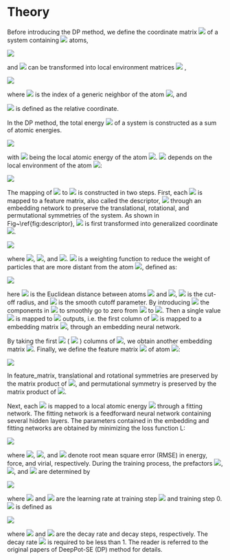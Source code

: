 # Theory

Before introducing the DP method, we define the coordinate matrix <img src="http://chart.googleapis.com/chart?cht=tx&chl= \mathcal{R} \in \mathbb{R}^{N \times 3}" style="border:none;"> of a system containing <img src="http://chart.googleapis.com/chart?cht=tx&chl= N" style="border:none;"> atoms,

<img src="https://latex.codecogs.com/png.image?\dpi{110}\mathcal{R}=\left\{\boldsymbol{r}_{1}^{T},&space;\cdots,&space;\boldsymbol{r}_{i}^{T},&space;\cdots,&space;\boldsymbol{r}_{N}^{T}\right\}^{T},&space;\boldsymbol{r}_{i}=\left(x_{i},&space;y_{i},&space;z_{i}\right),(1)">

and <img src="http://chart.googleapis.com/chart?cht=tx&chl= R" style="border:none;"> can be transformed into local environment matrices <img src="http://chart.googleapis.com/chart?cht=tx&chl= \left\{\mathcal{R}^{i}\right\}_{i=1}^{N}" style="border:none;"> ,

<img src="https://latex.codecogs.com/png.image?\dpi{110}\mathcal{R}=\left\{\boldsymbol{r}_{1}^{T},&space;\cdots,&space;\boldsymbol{r}_{i}^{T},&space;\cdots,&space;\boldsymbol{r}_{N}^{T}\right\}^{T},&space;\boldsymbol{r}_{i}=\left(x_{i},&space;y_{i},&space;z_{i}\right),(2)" >

where <img src="http://chart.googleapis.com/chart?cht=tx&chl= j" style="border:none;"> is the index of a generic neighbor of the atom <img src="http://chart.googleapis.com/chart?cht=tx&chl= i" style="border:none;">, and 

<img src="http://chart.googleapis.com/chart?cht=tx&chl= {r}_{j i} \equiv {r}_{j}-{r}_{i}" style="border:none;"> is defined as the relative coordinate.

In the DP method, the total energy <img src="http://chart.googleapis.com/chart?cht=tx&chl= E" style="border:none;"> of a system is constructed as a sum of atomic energies. 

<img src="https://latex.codecogs.com/png.image?\dpi{110}&space;E=\sum_{i}&space;E_{i},(3)">

with <img src="http://chart.googleapis.com/chart?cht=tx&chl= E_{i}" style="border:none;"> being the local atomic energy of the atom <img src="http://chart.googleapis.com/chart?cht=tx&chl= i" style="border:none;">. <img src="http://chart.googleapis.com/chart?cht=tx&chl= E_{i}" style="border:none;"> depends on the local environment of the atom <img src="http://chart.googleapis.com/chart?cht=tx&chl= i" style="border:none;">:

<img src="https://latex.codecogs.com/png.image?\dpi{110}&space;E=\sum_{i}&space;E_{i}=\sum_{i}&space;E\left(\mathcal{R}^{i}\right),(4)">

The mapping of <img src="http://chart.googleapis.com/chart?cht=tx&chl= \mathcal{R}^{i}" style="border:none;"> to <img src="http://chart.googleapis.com/chart?cht=tx&chl= E_{i}" style="border:none;"> is constructed in two steps. First, each <img src="http://chart.googleapis.com/chart?cht=tx&chl= \mathcal{R}^{i}" style="border:none;"> is mapped to a feature matrix, also called the descriptor, <img src="http://chart.googleapis.com/chart?cht=tx&chl= \mathcal{D}^{i}" style="border:none;"> through an embedding network to preserve the translational, rotational, and permutational symmetries of the system. As shown in Fig~\ref{fig:descriptor}, <img src="http://chart.googleapis.com/chart?cht=tx&chl= \mathcal{R}^{i} \in \mathbb{R}^{N_{i} \times 3}" style="border:none;"> is first transformed into generalized coordinate <img src="http://chart.googleapis.com/chart?cht=tx&chl= \tilde{\mathcal{R}}^{i} \in \mathbb{R}^{N_{i} \times 4}" style="border:none;">.

<img src="https://latex.codecogs.com/png.image?\dpi{110}&space;\left\{x_{j&space;i},&space;y_{j&space;i},&space;z_{j&space;i}\right\}&space;\mapsto\left\{s\left(r_{j&space;i}\right),&space;\hat{x}_{j&space;i},&space;\hat{y}_{j&space;i},&space;\hat{z}_{j&space;i}\right\},(5)">

where <img src="http://chart.googleapis.com/chart?cht=tx&chl= \hat{x}_{j i}=\frac{s\left(r_{j i}\right) x_{j i}}{r_{j i}}" style="border:none;">, <img src="http://chart.googleapis.com/chart?cht=tx&chl= \hat{y}_{j i}=\frac{s\left(r_{j i}\right) y_{j i}}{r_{j i}}" style="border:none;">, and <img src="http://chart.googleapis.com/chart?cht=tx&chl= \hat{z}_{j i}=\frac{s\left(r_{j i}\right) z_{j i}}{r_{j i}}" style="border:none;">. <img src="http://chart.googleapis.com/chart?cht=tx&chl= s\left(r_{j i}\right)" style="border:none;"> is a weighting function to reduce the weight of particles that are more distant from the atom <img src="http://chart.googleapis.com/chart?cht=tx&chl= i" style="border:none;">, defined as:

<img src="https://latex.codecogs.com/png.image?\dpi{110}s\left(r_{j&space;i}\right)=&space;\begin{cases}\frac{1}{r_{j&space;i}},&space;&&space;r_{j&space;i}<r_{c&space;s}&space;\\&space;\frac{1}{r_{j&space;i}}&space;\{&space;{(\frac{r_{j&space;i}&space;-&space;r_{c&space;s}}{&space;r_c&space;-&space;r_{c&space;s}})}^3&space;(-6&space;{(\frac{r_{j&space;i}&space;-&space;r_{c&space;s}}{&space;r_c&space;-&space;r_{c&space;s}})}^2&space;&plus;15&space;\frac{r_{j&space;i}&space;-&space;r_{c&space;s}}{&space;r_c&space;-&space;r_{c&space;s}}&space;-10)&space;&plus;1&space;\},&space;&&space;r_{c&space;s}<r_{j&space;i}<r_{c}&space;\\&space;0,&space;&&space;r_{j&space;i}>r_{c}\end{cases},(6)">

here <img src="http://chart.googleapis.com/chart?cht=tx&chl= r_{j i}" style="border:none;"> is the Euclidean distance between atoms <img src="http://chart.googleapis.com/chart?cht=tx&chl= i" style="border:none;"> and <img src="http://chart.googleapis.com/chart?cht=tx&chl= j" style="border:none;">, <img src="http://chart.googleapis.com/chart?cht=tx&chl= r_{c}" style="border:none;"> is the cut-off radius, and <img src="http://chart.googleapis.com/chart?cht=tx&chl= r_{cs}" style="border:none;"> is the smooth cutoff parameter. By introducing <img src="http://chart.googleapis.com/chart?cht=tx&chl= s\left(r_{j i}\right)" style="border:none;"> the components in <img src="http://chart.googleapis.com/chart?cht=tx&chl= \tilde{\mathcal{R}}^{i}" style="order:none;"> to smoothly go to zero from <img src="http://chart.googleapis.com/chart?cht=tx&chl= r_{cs}" style="border:none;"> to <img src="http://chart.googleapis.com/chart?cht=tx&chl= r_{c}" style="order:none;">. Then a single value <img src="http://chart.googleapis.com/chart?cht=tx&chl= s\left(r_{j i}\right)" style="border:none;"> is mapped to <img src="http://chart.googleapis.com/chart?cht=tx&chl= M_{1}" style="border:none;"> outputs, i.e. the first column of <img src="http://chart.googleapis.com/chart?cht=tx&chl= \tilde{\mathcal{R}}^{i}" style="border:none;"> is mapped to a embedding matrix <img src="https://latex.codecogs.com/png.image?\dpi{110}\mathcal{G}^{i&space;2}&space;\in&space;\mathbb{R}^{N_{i}&space;\times&space;M_{1}}">, through an embedding neural network. 

By taking the first <img src="http://chart.googleapis.com/chart?cht=tx&chl= M_{2}" style="border:none;"> ( <img src="http://chart.googleapis.com/chart?cht=tx&chl= M_{1}" style="border:none;"> ) columns of <img src="http://chart.googleapis.com/chart?cht=tx&chl= \mathcal{G}^{i 1} " style="border:none;">, 
	we obtain another embedding matrix <img src="https://latex.codecogs.com/png.image?\dpi{110}\mathcal{G}^{i&space;2}&space;\in&space;\mathbb{R}^{N_{i}&space;\times&space;M_{2}}">. Finally, we define the feature matrix <img src="https://latex.codecogs.com/png.image?\dpi{110}\mathcal{G}^{i&space;2}&space;\in&space;\mathbb{R}^{M_{1}&space;\times&space;M_{2}}"> of atom <img src="http://chart.googleapis.com/chart?cht=tx&chl= i" style="border:none;">:

<img src="https://latex.codecogs.com/png.image?\dpi{110}\mathcal{D}^{i}=\left(\mathcal{G}^{i&space;1}\right)^{T}&space;\tilde{\mathcal{R}}^{i}\left(\tilde{\mathcal{R}}^{i}\right)^{T}&space;\mathcal{G}^{i&space;2},(7)">

In feature_matrix, translational and rotational symmetries are preserved by the matrix product of <img src="https://latex.codecogs.com/png.image?\dpi{110}\tilde{\mathcal{R}}^{i}\left(\tilde{\mathcal{R}}^{i}\right)^{T}">, and permutational symmetry is preserved by the matrix product of <img src="https://latex.codecogs.com/png.image?\dpi{110}\left(\mathcal{G}^{i}\right)^{T}&space;\tilde{\mathcal{R}}^{i}">.

Next, each <img src="http://chart.googleapis.com/chart?cht=tx&chl= \mathcal{D}^{i}" style="border:none;"> is mapped to a local atomic energy <img src="http://chart.googleapis.com/chart?cht=tx&chl= E_{i}" style="border:none;"> through a fitting network. The fitting network is a feedforward neural network containing several hidden layers. The parameters contained in the embedding and fitting networks are obtained by minimizing the loss function L:

<img src="https://latex.codecogs.com/png.image?\dpi{110}L\left(p_{\epsilon},&space;p_{f},&space;p_{\xi}\right)=\frac{p_{\epsilon}}{N}&space;\Delta&space;\epsilon^{2}&plus;\frac{p_{f}}{3&space;N}&space;\sum_{i}\left|\Delta&space;\boldsymbol{F}_{i}\right|^{2}&plus;\frac{p_{\xi}}{9N}\|\Delta&space;\xi\|^{2},(8)">

where <img src="http://chart.googleapis.com/chart?cht=tx&chl= \Delta \epsilon" style="border:none;">, <img src="http://chart.googleapis.com/chart?cht=tx&chl= \Delta {F}_{i}" style="border:none;">, and <img src="http://chart.googleapis.com/chart?cht=tx&chl= \Delta \xi" style="border:none;"> denote root mean square error (RMSE) in energy, force, and virial, respectively. During the training process, the prefactors <img src="http://chart.googleapis.com/chart?cht=tx&chl= p_{\epsilon}" style="border:none;">, <img src="http://chart.googleapis.com/chart?cht=tx&chl= p_{f}" style="border:none;">, and <img src="http://chart.googleapis.com/chart?cht=tx&chl= p_{\xi}" style="border:none;"> are determined by

<img src="https://latex.codecogs.com/png.image?\dpi{110}p(t)=p^{\operatorname{limit}}\left[1-\frac{r_{l}(t)}{r_{l}^{0}}\right]&plus;p^{\operatorname{start}}\left[\frac{r_{l}(t)}{r_{l}^{0}}\right],(9)">

where <img src="http://chart.googleapis.com/chart?cht=tx&chl= r_{l}(t)" style="border:none;"> and <img src="http://chart.googleapis.com/chart?cht=tx&chl= r_{l}^{0}" style="border:none;"> are the learning rate at training step <img src="http://chart.googleapis.com/chart?cht=tx&chl= t" style="border:none;"> and training step 0.  <img src="http://chart.googleapis.com/chart?cht=tx&chl= r_{l}(t)" style="border:none;"> is defined as

<img src="https://latex.codecogs.com/png.image?\dpi{110}r_{l}(t)=r_{l}^{0}&space;\times&space;d_{r}^{t&space;/&space;d_{s}},(10)">

where <img src="http://chart.googleapis.com/chart?cht=tx&chl= d_{r}" style="border:none;"> and <img src="http://chart.googleapis.com/chart?cht=tx&chl= d_{s}" style="border:none;"> are the decay rate and decay steps, respectively. The decay rate <img src="http://chart.googleapis.com/chart?cht=tx&chl= d_{r}" style="border:none;"> is required to be less than 1. The reader is referred to the original papers of DeepPot-SE (DP) method for details.



